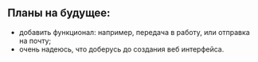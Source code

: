 ## Планы на будущее:

- добавить функционал: например, передача в работу, или отправка на почту;
- очень надеюсь, что доберусь до создания веб интерфейса.
